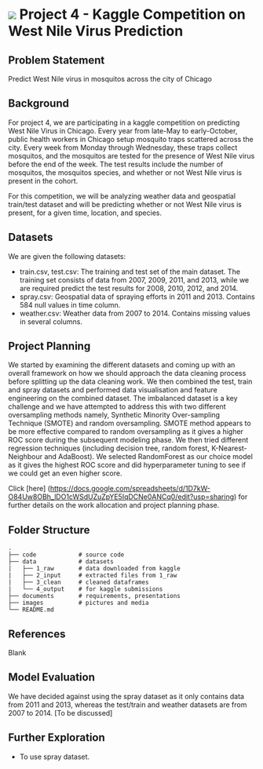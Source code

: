 # ![](https://ga-dash.s3.amazonaws.com/production/assets/logo-9f88ae6c9c3871690e33280fcf557f33.png) Project 4 - Kaggle Competition on West Nile Virus Prediction 

## Problem Statement





Predict West Nile virus in mosquitos across the city of Chicago

## Background

For project 4, we are participating in a kaggle competition on predicting West Nile Virus in Chicago. Every year from late-May to early-October, public health workers in Chicago setup mosquito traps scattered across the city. Every week from Monday through Wednesday, these traps collect mosquitos, and the mosquitos are tested for the presence of West Nile virus before the end of the week. The test results include the number of mosquitos, the mosquitos species, and whether or not West Nile virus is present in the cohort. 

For this competition, we will be analyzing weather data and geospatial train/test dataset and will be predicting whether or not West Nile virus is present, for a given time, location, and species. 

## Datasets



We are given the following datasets: 
- train.csv, test.csv: The training and test set of the main dataset. The training set consists of data from 2007, 2009, 2011, and 2013, while we are required predict the test results for 2008, 2010, 2012, and 2014.
- spray.csv: Geospatial data of spraying efforts in 2011 and 2013. Contains 584 null values in time column.
- weather.csv: Weather data from 2007 to 2014. Contains missing values in several columns. 



## Project Planning

We started by examining the different datasets and coming up with an overall framework on how we should approach the data cleaning process before splitting up the data cleaning work. We then combined the test, train and spray datasets and performed data visualisation and feature engineering on the combined dataset. The imbalanced dataset is a key challenge and we have attempted to address this with two different oversampling methods namely, Synthetic Minority Over-sampling Technique (SMOTE) and random oversampling. SMOTE method appears to be more effective compared to random oversampling as it gives a higher ROC score during the subsequent modeling phase. We then tried different regression techniques (including decision tree, random forest, K-Nearest-Neighbour and AdaBoost). We selected RandomForest as our choice model as it gives the highest ROC score and did hyperparameter tuning to see if we could get an even higher score. 

Click [here] (https://docs.google.com/spreadsheets/d/1D7kW-O84Uw8OBh_lDO1cWSdUZuZpYE5IqDCNe0ANCq0/edit?usp=sharing) for further details on the work allocation and project planning phase. 



## Folder Structure

    .
    ├── code            # source code
    ├── data            # datasets
    |   ├── 1_raw       # data downloaded from kaggle
    |   ├── 2_input     # extracted files from 1_raw      
    |   ├── 3_clean     # cleaned dataframes
    |   └── 4_output    # for kaggle submissions
    ├── documents       # requirements, presentations             
    ├── images          # pictures and media   
    └── README.md
    
## References

Blank


## Model Evaluation 
We have decided against using the spray dataset as it only contains data from 2011 and 2013, whereas the test/train and weather datasets are from 2007 to 2014. [To be discussed]

## Further Exploration 

- To use spray dataset. 

